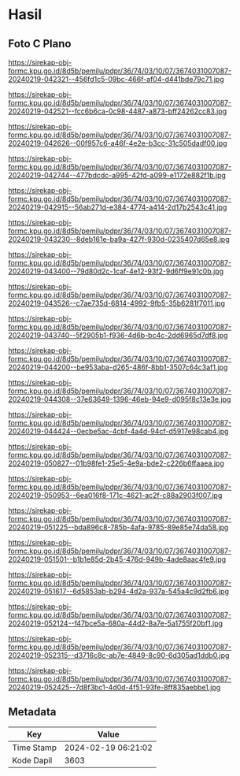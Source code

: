 # Hasil

## Foto C Plano

https://sirekap-obj-formc.kpu.go.id/8d5b/pemilu/pdpr/36/74/03/10/07/3674031007087-20240219-042321--456fd1c5-09bc-466f-af04-d441bde79c71.jpg

https://sirekap-obj-formc.kpu.go.id/8d5b/pemilu/pdpr/36/74/03/10/07/3674031007087-20240219-042521--fcc6b6ca-0c98-4487-a873-bff24262cc83.jpg

https://sirekap-obj-formc.kpu.go.id/8d5b/pemilu/pdpr/36/74/03/10/07/3674031007087-20240219-042626--00f957c6-a46f-4e2e-b3cc-31c505dadf00.jpg

https://sirekap-obj-formc.kpu.go.id/8d5b/pemilu/pdpr/36/74/03/10/07/3674031007087-20240219-042744--477bdcdc-a995-42fd-a099-e1172e882f1b.jpg

https://sirekap-obj-formc.kpu.go.id/8d5b/pemilu/pdpr/36/74/03/10/07/3674031007087-20240219-042915--56ab271d-e384-4774-a414-2d17b2543c41.jpg

https://sirekap-obj-formc.kpu.go.id/8d5b/pemilu/pdpr/36/74/03/10/07/3674031007087-20240219-043230--8deb161e-ba9a-427f-930d-0235407d65e8.jpg

https://sirekap-obj-formc.kpu.go.id/8d5b/pemilu/pdpr/36/74/03/10/07/3674031007087-20240219-043400--79d80d2c-1caf-4e12-93f2-9d6ff9e91c0b.jpg

https://sirekap-obj-formc.kpu.go.id/8d5b/pemilu/pdpr/36/74/03/10/07/3674031007087-20240219-043526--c7ae735d-6814-4992-9fb5-35b6281f7011.jpg

https://sirekap-obj-formc.kpu.go.id/8d5b/pemilu/pdpr/36/74/03/10/07/3674031007087-20240219-043740--5f2905b1-f936-4d6b-bc4c-2dd6965d7df8.jpg

https://sirekap-obj-formc.kpu.go.id/8d5b/pemilu/pdpr/36/74/03/10/07/3674031007087-20240219-044200--be953aba-d265-486f-8bb1-3507c64c3af1.jpg

https://sirekap-obj-formc.kpu.go.id/8d5b/pemilu/pdpr/36/74/03/10/07/3674031007087-20240219-044308--37e63649-1396-46eb-94e9-d095f8c13e3e.jpg

https://sirekap-obj-formc.kpu.go.id/8d5b/pemilu/pdpr/36/74/03/10/07/3674031007087-20240219-044424--0ecbe5ac-4cbf-4a4d-94cf-d5917e98cab4.jpg

https://sirekap-obj-formc.kpu.go.id/8d5b/pemilu/pdpr/36/74/03/10/07/3674031007087-20240219-050827--01b98fe1-25e5-4e9a-bde2-c226b6ffaaea.jpg

https://sirekap-obj-formc.kpu.go.id/8d5b/pemilu/pdpr/36/74/03/10/07/3674031007087-20240219-050953--6ea016f8-171c-4621-ac2f-c88a2903f007.jpg

https://sirekap-obj-formc.kpu.go.id/8d5b/pemilu/pdpr/36/74/03/10/07/3674031007087-20240219-051225--bda896c8-785b-4afa-9785-89e85e74da58.jpg

https://sirekap-obj-formc.kpu.go.id/8d5b/pemilu/pdpr/36/74/03/10/07/3674031007087-20240219-051501--b1b1e85d-2b45-476d-949b-4ade8aac4fe9.jpg

https://sirekap-obj-formc.kpu.go.id/8d5b/pemilu/pdpr/36/74/03/10/07/3674031007087-20240219-051617--6d5853ab-b294-4d2a-937a-545a4c9d2fb6.jpg

https://sirekap-obj-formc.kpu.go.id/8d5b/pemilu/pdpr/36/74/03/10/07/3674031007087-20240219-052124--f47bce5a-680a-44d2-8a7e-5a1755f20bf1.jpg

https://sirekap-obj-formc.kpu.go.id/8d5b/pemilu/pdpr/36/74/03/10/07/3674031007087-20240219-052315--d3716c8c-ab7e-4849-8c90-6d305ad1ddb0.jpg

https://sirekap-obj-formc.kpu.go.id/8d5b/pemilu/pdpr/36/74/03/10/07/3674031007087-20240219-052425--7d8f3bc1-4d0d-4f51-93fe-8ff835aebbe1.jpg


## Metadata

| Key        | Value               |
| ---------- | ------------------- |
| Time Stamp | 2024-02-19 06:21:02 |
| Kode Dapil | 3603                |




